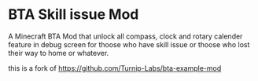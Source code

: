 # BTA Skill issue Mod
A Minecraft BTA Mod that unlock all compass, clock and rotary calender feature in debug screen for thoose who have skill issue or thoose who lost their way to home or whatever.

this is a fork of https://github.com/Turnip-Labs/bta-example-mod
